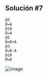 ## Solución #7

```
@5 
D=A 
@10 
D=A 
@5  
D=D+A 
@3     
D=D-A  
@10   
M=D    
```


![image](https://github.com/user-attachments/assets/369dab8c-5d28-45bb-9d79-5723270ab161)
